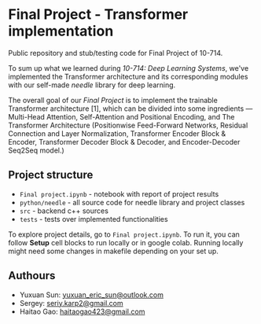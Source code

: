 # Final Project - Transformer implementation

Public repository and stub/testing code for Final Project of 10-714.

To sum up what we learned during *10-714: Deep Learning Systems*, we've implemented the Transformer architecture and its corresponding modules with our self-made *needle* library for deep learning.

The overall goal of our *Final Project* is to implement the trainable Transformer architecture [1], which can be divided into some ingredients — Multi-Head Attention, Self-Attention and Positional Encoding, and The Transformer Architecture (Positionwise Feed-Forward Networks, Residual Connection and Layer Normalization, Transformer Encoder Block & Encoder, Transformer Decoder Block & Decoder, and Encoder-Decoder Seq2Seq model.)

## Project structure

- `Final project.ipynb` - notebook with report of project results
- `python/needle` - all source code for needle library and project classes
- `src` - backend c++ sources
- `tests` - tests over implemented functionalities

To explore project details, go to `Final project.ipynb`. To run it, you can follow **Setup** cell blocks to run locally or in google colab. Running locally might need some changes in makefile depending on your set up.

## Authours
* Yuxuan Sun: <yuxuan_eric_sun@outlook.com>
* Sergey: <seriy.karp2@gmail.com>
* Haitao Gao: <haitaogao423@gmail.com>